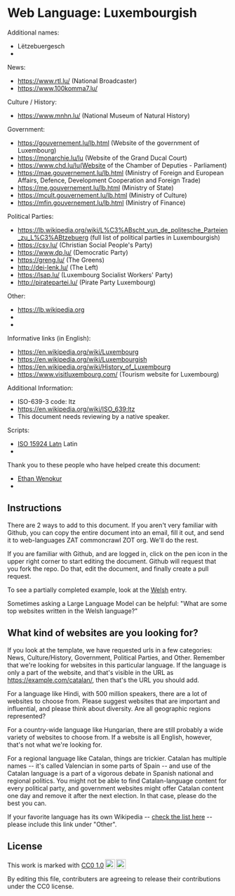 # Web Language: Luxembourgish

Additional names:
- Lëtzebuergesch
- 

News:
- https://www.rtl.lu/ (National Broadcaster)
- https://www.100komma7.lu/

Culture / History:
- https://www.mnhn.lu/ (National Museum of Natural History)

Government:
- https://gouvernement.lu/lb.html (Website of the government of Luxembourg)
- https://monarchie.lu/lu (Website of the Grand Ducal Court)
- https://www.chd.lu/lu(Website of the Chamber of Deputies - Parliament)
- https://mae.gouvernement.lu/lb.html (Ministry of Foreign and European Affairs, Defence, Development Cooperation and Foreign Trade)
- https://me.gouvernement.lu/lb.html (Ministry of State)
- https://mcult.gouvernement.lu/lb.html (Ministry of Culture)
- https://mfin.gouvernement.lu/lb.html (Ministry of Finance)

Political Parties:
- https://lb.wikipedia.org/wiki/L%C3%ABscht_vun_de_politesche_Parteien_zu_L%C3%ABtzebuerg (full list of political parties in Luxembourgish)
- https://csv.lu/ (Christian Social People's Party)
- https://www.dp.lu/ (Democratic Party)
- https://greng.lu/ (The Greens)
- http://dei-lenk.lu/ (The Left)
- https://lsap.lu/ (Luxembourg Socialist Workers' Party)
- http://piratepartei.lu/ (Pirate Party Luxembourg)

Other:
- https://lb.wikipedia.org
- 
- 

Informative links (in English):
- https://en.wikipedia.org/wiki/Luxembourg
- https://en.wikipedia.org/wiki/Luxembourgish
- https://en.wikipedia.org/wiki/History_of_Luxembourg
- https://www.visitluxembourg.com/ (Tourism website for Luxembourg)

Additional Information:
- ISO-639-3 code: ltz
- https://en.wikipedia.org/wiki/ISO_639:ltz
- This document needs reviewing by a native speaker.


Scripts:
- <a href="https://en.wikipedia.org/wiki/ISO_15924">ISO 15924 Latn</a> Latin
- 

Thank you to these people who have helped create this document:
- [Ethan Wenokur](https://github.com/e-Winnie)
- 

## Instructions

There are 2 ways to add to this document. If you aren't very familiar
with Github, you can copy the entire document into an email, fill it
out, and send it to web-languages ZAT commoncrawl ZOT org. We'll do the rest.

If you are familiar with Github, and are logged in, click on the pen
icon in the upper right corner to start editing the document.
Github will request that you fork the repo. Do that, edit the
document, and finally create a pull request.

To see a partially completed example, look at the
[Welsh](../living/welsh.md) entry.

Sometimes asking a Large Language Model can be helpful: "What are some
top websites written in the Welsh language?"

## What kind of websites are you looking for?

If you look at the template, we have requested urls in a few
categories: News, Culture/History, Government, Political Parties, and
Other. Remember that we're looking for websites in this particular
language. If the language is only a part of the website, and that's
visible in the URL as https://example.com/catalan/, then that's the
URL you should add.

For a language like Hindi, with 500 million speakers, there are a lot
of websites to choose from. Please suggest websites that are important
and influential, and please think about diversity. Are all geographic
regions represented?

For a country-wide language like Hungarian, there are still probably a
wide variety of websites to choose from. If a website is all English,
however, that's not what we're looking for.

For a regional language like Catalan, things are trickier. Catalan has
multiple names -- it's called Valencian in some parts of Spain -- and
use of the Catalan language is a part of a vigorous debate in Spanish
national and regional politics. You might not be able to find
Catalan-language content for every political party, and government
websites might offer Catalan content one day and remove it after
the next election. In that case, please do the best you can.

If your favorite language has its own Wikipedia -- [check the list here](https://en.wikipedia.org/wiki/List_of_Wikipedias) --
please include this link under "Other".

## License

<p xmlns:cc="http://creativecommons.org/ns#" >This work is marked with <a href="https://creativecommons.org/publicdomain/zero/1.0/?ref=chooser-v1" target="_blank" rel="license noopener noreferrer" style="display:inline-block;">CC0 1.0<img style="height:22px!important;margin-left:3px;vertical-align:text-bottom;" src="https://mirrors.creativecommons.org/presskit/icons/cc.svg?ref=chooser-v1" alt=""><img style="height:22px!important;margin-left:3px;vertical-align:text-bottom;" src="https://mirrors.creativecommons.org/presskit/icons/zero.svg?ref=chooser-v1" alt=""></a></p>

By editing this file, contributers are agreeing to release their contributions under the CC0 license.
